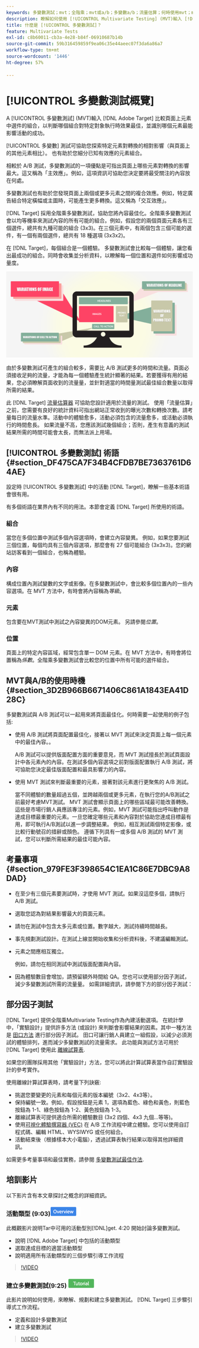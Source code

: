 ```yaml
---
keywords: 多變數測試；mvt；全階乘；mvt或a/b；多變數a/b；流量估算；何時使用mvt；mvt考量；多變數；部分階乘；部分階乘；全階乘
description: 瞭解如何使用 [!UICONTROL Multivariate Testing] (MVT)輸入 [!DNL Adobe Target] 比較頁面上元素中的選件組合，以判斷哪個組合執行時效果最佳。
title: 什麼是 [!UICONTROL 多變數測試]？
feature: Multivariate Tests
exl-id: c8b60011-cb3a-4e28-b84f-06910687b14b
source-git-commit: 59b316459859f9ea06c35e44aeec07f3da6a86a7
workflow-type: tm+mt
source-wordcount: '1446'
ht-degree: 57%

---
```


# [!UICONTROL 多變數測試概覽]

A [!UICONTROL 多變數測試] (MVT)輸入 [!DNL Adobe Target] 比較頁面上元素中選件的組合，以判斷哪個組合對特定對象執行時效果最佳，並識別哪個元素最能影響活動的成功。

[!UICONTROL 多變數] 測試可協助您探索特定元素對轉換的相對影響（與頁面上的其他元素相比）。 也有助於您細分已知有效應的元素組合。

相較於 A/B 測試，多變數測試的一項優點是可指出頁面上哪些元素對轉換的影響最大。這又稱為「主效應」。例如，這項資訊可協助您決定要將最受關注的內容放在何處。

多變數測試也有助於您發現頁面上兩個或更多元素之間的複合效應。例如，特定廣告結合特定橫幅或主圖時，可能產生更多轉換。這又稱為「交互效應」。

[!DNL Target] 採用全階乘多變數測試，協助您將內容最佳化。全階乘多變數測試會以均等機率來測試內容的所有可能的組合。例如，假設您的兩個頁面元素各有三個選件，總共有九種可能的組合 (3x3)。在三個元素中，有兩個包含三個可能的選件，有一個有兩個選件，總共有 18 種選項 (3x3x2)。

在 [!DNL Target]，每個組合是一個體驗。 多變數測試會比較每一個體驗，讓您看出最成功的組合。同時會收集並分析資料，以瞭解每一個位置和選件如何影響成功量度。

![多變數影像](assets/multivariate.png)

由於多變數測試可產生的組合較多，需要比 A/B 測試更多的時間和流量。頁面必須接收足夠的流量，才能為每一個體驗產生統計顯著的結果。若要獲得有用的結果，您必須瞭解頁面收到的流量量，並針對適當的時間量測試最佳組合數量以取得所需的結果。

此 [!DNL Target] [流量估算器](/help/main/c-activities/c-multivariate-testing/t-create-multivariate-test/traffic-estimator.md#task_71AA6922AFD447EA8C5E610A78ABA714) 可協助您設計適用於流量的測試。 使用「流量估算」之前，您需要有良好的統計資料可指出網站正常收到的曝光次數和轉換次數。請考量每日的流量水準。活動中的體驗愈多，活動必須包含的流量愈多，或活動必須執行的時間愈長。 如果流量不高，您應該測試幾個組合；否則，產生有意義的測試結果所需的時間可能會太長，而無法派上用場。

## [!UICONTROL 多變數測試] 術語 {#section_DF475CA7F34B4CFDB7BE7363761D64AE}

設定時 [!UICONTROL 多變數測試] 中的活動 [!DNL Target]，瞭解一些基本術語會很有用。

有多個術語在業界內有不同的用法。本節會定義 [!DNL Target] 所使用的術語。

### 組合

當您在多個位置中測試多個內容選項時，會建立內容變異。 例如，如果您要測試三個位置，每個均具有三個內容選項，那麼會有 27 個可能組合 (3x3x3)。您的網站訪客看到一個組合，也稱為體驗。

### 內容

構成位置內測試變數的文字或影像。在多變數測試中，會比較多個位置內的一些內容選項。在 MVT 方法中，有時會將內容稱為&#x200B;*等級*。

### 元素

包含要在MVT測試中測試之內容變異的DOM元素。 另請參閱&#x200B;*位置*。

### 位置

頁面上的特定內容區域，經常包含單一 DOM 元素。在 MVT 方法中，有時會將位置稱為&#x200B;*係數*。全階乘多變數測試會比較您的位置中所有可能的選件組合。

## MVT與A/B的使用時機 {#section_3D2B966B6671406C861A1843EA41D28C}

多變數測試與 A/B 測試可以一起用來將頁面最佳化。何時需要一起使用的例子包括:

* 使用 A/B 測試將頁面配置最佳化，接著以 MVT 測試來決定頁面上每一個元素中的最佳內容。。

  A/B 測試可以提供版面配置方面的重要意見，而 MVT 測試擅長於測試頁面設計中各元素內的內容。在測試多個內容選項之前對版面配置執行 A/B 測試，將可協助您決定最佳版面配置和最具影響力的內容。

* 使用 MVT 測試來判斷最重要的元素，接著對該元素進行更聚焦的 A/B 測試。

  當不同體驗的數量超過五個，並跨越兩個或更多元素，在執行您的A/B測試之前最好考慮MVT測試。 MVT 測試會顯示頁面上的哪些區域最可能改善轉換。這些是市場行銷人員應該專注的元素。例如，MVT 測試可能指出呼叫動作是達成目標最重要的元素。一旦您確定哪些元素和內容對於協助您達成目標最有用，即可執行A/B測試以進一步調整結果。 例如，相互測試兩個特定影像，或比較行動號召的措辭或顏色。 遵循下列具有一或多個 A/B 測試的 MVT 測試，您可以判斷所需結果的最佳可能內容。

## 考量事項 {#section_979FE3F398654C1EA1C86E7DBC9A8DAD}

* 在至少有三個元素要測試時，才使用 MVT 測試。如果沒這麼多個，請執行 A/B 測試。
* 選取您認為對結果影響最大的頁面元素。
* 請勿在測試中包含太多元素或位置。數字越大，測試持續時間越長。
* 事先規劃測試設計。在測試上線並開始收集和分析資料後，不建議編輯測試。
* 元素之間應相互獨立。

  例如，請勿在相同測試中測試版面配置與內容。

* 因為體驗數目會增加，請預留額外時間給 QA。您也可以使用部分因子測試，減少多變數測試所需的流量量。 如需詳細資訊，請參閱下方的部分因子測試：

## 部分因子測試

[!DNL Target] 提供全階乘Multivariate Testing作為內建活動選項。 在統計學中，「實驗設計」提供許多方法 (或設計) 來判斷會影響結果的因素。其中一種方法是 [田口方法](https://en.wikipedia.org/wiki/Taguchi_methods) 進行部分因子測試。 田口可讓行銷人員建立一組假設，以減少必須測試的體驗排列，進而減少多變數測試的流量需求。 此功能與測試方法可用於 [!DNL Target] 使用此 [離線試算表](/help/main/assets/MVT-Taguchi-Partial-Factorial-Design-02102017.xlsx).

如果您的團隊採用其他「實驗設計」方法，您可以將此計算試算表當作自訂實驗設計的參考實作。

使用離線計算試算表時，請考量下列訣竅:

* 挑選您要變更的元素和每個元素的版本編號（3x2、4x3等）。
* 保持編號一致。例如，假設按鈕是元素 1，選項為藍色、綠色和黃色，則藍色按鈕為 1-1、綠色按鈕為 1-2、黃色按鈕為 1-3。
* 離線試算表可提供適合所需的體驗數目 (3x2 四個、4x3 九個...等等)。
* 使用[可視化體驗撰寫器 (VEC)](/help/main/c-experiences/experiences.md) 在 A/B 工作流程中建立體驗。您可以使用自訂程式碼、編輯 HTML、WYSIWYG 或任何組合。
* 活動結束後（根據樣本大小電腦），透過試算表執行結果以取得其他詳細資訊。

如需更多考量事項和最佳實務，請參閱 [多變數測試最佳作法](/help/main/c-activities/c-multivariate-testing/best-practices.md#reference_53635817FFB741EF8C4E56CC70688EDD).

## 培訓影片

以下影片含有本文章探討之概念的詳細資訊。

### 活動類型 (9:03)![Overview badge](/help/main/assets/overview.png)

此概觀影片說明Tar中可用的活動型別[!DNL]get. 4:20 開始討論多變數測試。

* 說明 [!DNL Adobe Target] 中包括的活動類型
* 選取達成目標的適當活動類型
* 說明適用所有活動類型的三個步驟引導工作流程

>[!VIDEO](https://video.tv.adobe.com/v/17386)

### 建立多變數測試(9:25) ![教學課程徽章](/help/main/assets/tutorial.png)

此影片說明如何使用，來瞭解、規劃和建立多變數測試。 [!DNL Target] 三步驟引導式工作流程。

* 定義和設計多變數測試
* 建立多變數測試

>[!VIDEO](https://video.tv.adobe.com/v/17395)
